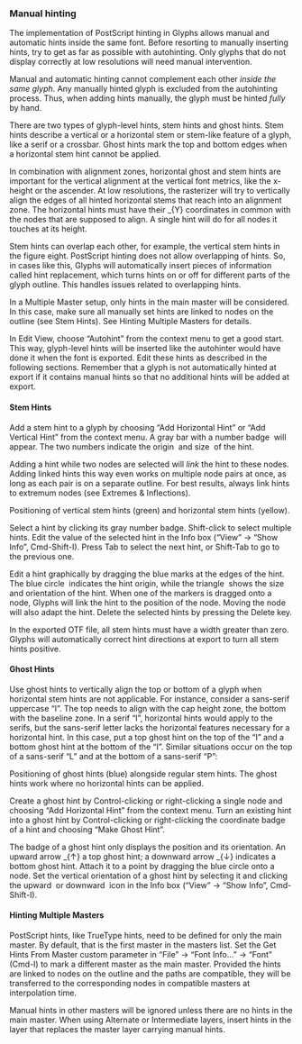 ### Manual hinting

The implementation of PostScript hinting in Glyphs allows manual and automatic hints inside the same font.
Before resorting to manually inserting hints, try to get as far as possible with autohinting.
Only glyphs that do not display correctly at low resolutions will need manual intervention.

Manual and automatic hinting cannot complement each other _inside the same glyph_.
Any manually hinted glyph is excluded from the autohinting process.
Thus, when adding hints manually, the glyph must be hinted _fully_ by hand.

There are two types of glyph-level hints, stem hints and ghost hints.
Stem hints describe a vertical or a horizontal stem or stem-like feature of a glyph, like a serif or a crossbar.
Ghost hints mark the top and bottom edges when a horizontal stem hint cannot be applied.

In combination with alignment zones, horizontal ghost and stem hints are important for the vertical alignment at the vertical font metrics, like the x-height or the ascender.
At low resolutions, the rasterizer will try to vertically align the edges of all hinted horizontal stems that reach into an alignment zone.
The horizontal hints must have their _{Y} coordinates in common with the nodes that are supposed to align.
A single hint will do for all nodes it touches at its height.

Stem hints can overlap each other, for example, the vertical stem hints in the figure eight.
PostScript hinting does not allow overlapping of hints.
So, in cases like this, Glyphs will automatically insert pieces of information called hint replacement, which turns hints on or off for different parts of the glyph outline.
This handles issues related to overlapping hints.

In a Multiple Master setup, only hints in the main master will be considered.
In this case, make sure all manually set hints are linked to nodes on the outline (see Stem Hints).
See Hinting Multiple Masters for details.

In Edit View, choose “Autohint” from the context menu to get a good start.
This way, glyph-level hints will be inserted like the autohinter would have done it when the font is exported.
Edit these hints as described in the following sections.
Remember that a glyph is not automatically hinted at export if it contains manual hints so that no additional hints will be added at export.

#### Stem Hints

Add a stem hint to a glyph by choosing “Add Horizontal Hint” or “Add Vertical Hint” from the context menu.
A gray bar with a number badge  will appear.
The two numbers indicate the origin  and size  of the hint.

Adding a hint while two nodes are selected will _link_ the hint to these nodes.
Adding linked hints this way even works on multiple node pairs at once, as long as each pair is on a separate outline.
For best results, always link hints to extremum nodes (see Extremes & Inflections).

Positioning of vertical stem hints (green) and horizontal stem hints (yellow).

Select a hint by clicking its gray number badge.
Shift-click to select multiple hints.
Edit the value of the selected hint in the Info box (“View” → “Show Info”, Cmd-Shift-I).
Press Tab to select the next hint, or Shift-Tab to go to the previous one.

Edit a hint graphically by dragging the blue marks at the edges of the hint.
The blue circle  indicates the hint origin, while the triangle  shows the size and orientation of the hint.
When one of the markers is dragged onto a node, Glyphs will link the hint to the position of the node.
Moving the node will also adapt the hint.
Delete the selected hints by pressing the Delete key.

In the exported OTF file, all stem hints must have a width greater than zero.
Glyphs will automatically correct hint directions at export to turn all stem hints positive.

#### Ghost Hints

Use ghost hints to vertically align the top or bottom of a glyph when horizontal stem hints are not applicable.
For instance, consider a sans-serif uppercase “I”.
The top needs to align with the cap height zone, the bottom with the baseline zone.
In a serif “I”, horizontal hints would apply to the serifs, but the sans-serif letter lacks the horizontal features necessary for a horizontal hint.
In this case, put a top ghost hint on the top of the “I” and a bottom ghost hint at the bottom of the “I”.
Similar situations occur on the top of a sans-serif “L” and at the bottom of a sans-serif “P”:

Positioning of ghost hints (blue) alongside regular stem hints.
The ghost hints work where no horizontal hints can be applied.

Create a ghost hint by Control-clicking or right-clicking a single node and choosing “Add Horizontal Hint” from the context menu.
Turn an existing hint into a ghost hint by Control-clicking or right-clicking the coordinate badge of a hint and choosing “Make Ghost Hint”.

The badge of a ghost hint only displays the position and its orientation.
An upward arrow _{↑} a top ghost hint; a downward arrow _{↓} indicates a bottom ghost hint.
Attach it to a point by dragging the blue circle onto a node.
Set the vertical orientation of a ghost hint by selecting it and clicking the upward  or downward  icon in the Info box (“View” → “Show Info”, Cmd-Shift-I).

#### Hinting Multiple Masters

PostScript hints, like TrueType hints, need to be defined for only the main master.
By default, that is the first master in the masters list.
Set the Get Hints From Master custom parameter in “File” → “Font Info…” → “Font” (Cmd-I) to mark a different master as the main master.
Provided the hints are linked to nodes on the outline and the paths are compatible, they will be transferred to the corresponding nodes in compatible masters at interpolation time.

Manual hints in other masters will be ignored unless there are no hints in the main master.
When using Alternate or Intermediate layers, insert hints in the layer that replaces the master layer carrying manual hints.